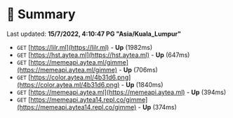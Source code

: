 # 📖 Summary
Last updated: **15/7/2022, 4:10:47 PG "Asia/Kuala_Lumpur"**

- `GET` [https://lilr.ml](https://lilr.ml) - **Up** (1982ms)
- `GET` [https://hst.aytea.ml](https://hst.aytea.ml) - **Up** (647ms)
- `GET` [https://memeapi.aytea.ml/gimme](https://memeapi.aytea.ml/gimme) - **Up** (706ms)
- `GET` [https://color.aytea.ml/4b31d6.png](https://color.aytea.ml/4b31d6.png) - **Up** (1840ms)
- `GET` [https://memeapi.aytea.ml](https://memeapi.aytea.ml) - **Up** (394ms)
- `GET` [https://memeapi.aytea14.repl.co/gimme](https://memeapi.aytea14.repl.co/gimme) - **Up** (374ms)

